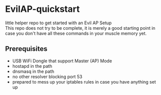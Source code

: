 # EvilAP-quickstart
little helper repo to get started with an Evil AP Setup  
This repo does not try to be complete, it is merely a good starting point in case you don't have all these commands in your muscle memory yet.  

## Prerequisites
* USB WiFi Dongle that support Master (AP) Mode
* hostapd in the path
* dnsmasq in the path
* no other resolver blocking port 53
* prepared to mess up your iptables rules in case you have anything set up
